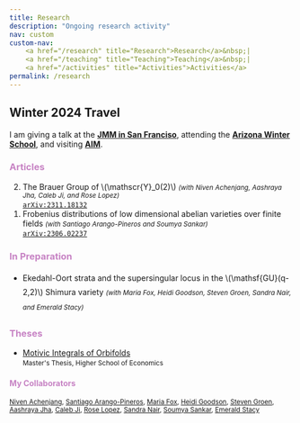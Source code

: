 ```yaml
---
title: Research
description: "Ongoing research activity"
nav: custom
custom-nav: 
    <a href="/research" title="Research">Research</a>&nbsp;|
    <a href="/teaching" title="Teaching">Teaching</a>&nbsp;|
    <a href="/activities" title="Activities">Activities</a>
permalink: /research
---
```


<div class="callout">
    <h2> Winter 2024 Travel </h2>
I am giving a talk at the <a href="https://www.jointmathematicsmeetings.org/meetings/national/jmm2024/2300_progfull.html"><b>JMM in San Franciso</b></a>, attending the <a href="https://swc-math.github.io/aws/2024/index.html"><b>Arizona Winter School</b></a>, and visiting <a href="https://aimath.org/programs/squares/"><b>AIM</b></a>.
</div>

<!-- ### Articles -->
<h3 style="color:#c783c4">Articles</h3>

<ol reversed>
<li> The Brauer Group of \(\mathscr{Y}_0(2)\) <small><em>(with Niven Achenjang, Aashraya Jha, Caleb Ji, and Rose Lopez)</em></small><br>
    <a href="https://arxiv.org/abs/2311.18132"><code>arXiv:2311.18132</code></a> </li>

<li> Frobenius distributions of low dimensional abelian varieties over finite fields <small><em>(with Santiago Arango-Pineros and Soumya Sankar)</em></small><br>
    <a href="https://arxiv.org/abs/2306.02237"><code>arXiv:2306.02237</code></a> </li>
</ol>

<!-- --------------------------------------------------- -->

<h3 style="color:#c783c4">In Preparation</h3>
<ul style="line-height:180%">

<li> Ekedahl-Oort strata and the supersingular locus in the \(\mathsf{GU}(q-2,2)\) Shimura variety <small><em>(with Maria Fox, Heidi Goodson, Steven Groen, Sandra Nair, and Emerald Stacy)</em></small></li>

<!-- <li> A \(p\)-adic analytic Brauer Group <small><em>(with Martin Weissman)</em></small></li> -->

</ul>

<!-- --------------------------------------------------- -->

<!-- ### Theses -->
<h3 style="color:#c783c4">Theses</h3>

* [Motivic Integrals of Orbifolds](https://www.hse.ru/en/edu/vkr/296285338)<br>
<small>Master's Thesis, Higher School of Economics</small>

<!-- --------------------------------------------------- -->

<h4 style="color:#c783c4">My Collaborators</h4>

<small>[Niven Achenjang](https://www.mit.edu/~NivenT/), [Santiago Arango-Pineros](https://sarangop1728.github.io/about/), [Maria Fox](https://sites.google.com/view/mariafox/), [Heidi Goodson](https://sites.google.com/site/heidigoodson/), [Steven Groen](https://sites.google.com/view/stevengroen), [Aashraya Jha](https://sites.google.com/view/aashrayajha/home), [Caleb Ji](https://math.columbia.edu/~calebji/), [Rose Lopez](https://math.berkeley.edu/people/grad/rose-lopez), [Sandra Nair](https://sites.google.com/view/sandra-nair), [Soumya Sankar](https://sites.google.com/site/soumya3sankar/), [Emerald Stacy](https://www.washcoll.edu/people_departments/faculty/estacy2.php)</small>

<!-- --------------------------------------------------- -->

<script src="https://cdn.mathjax.org/mathjax/latest/MathJax.js?config=TeX-AMS-MML_HTMLorMML" type="text/javascript"></script>

<!-- c885b9 -->